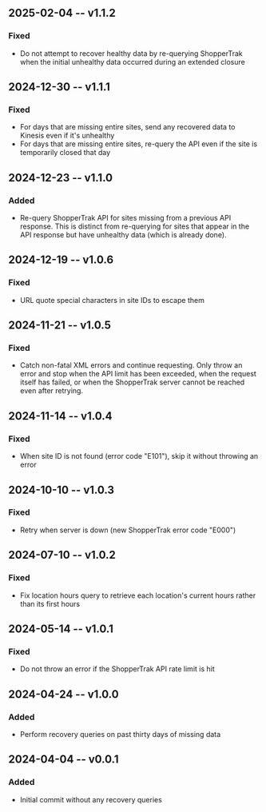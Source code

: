## 2025-02-04 -- v1.1.2
### Fixed
- Do not attempt to recover healthy data by re-querying ShopperTrak when the initial unhealthy data occurred during an extended closure

## 2024-12-30 -- v1.1.1
### Fixed
- For days that are missing entire sites, send any recovered data to Kinesis even if it's unhealthy
- For days that are missing entire sites, re-query the API even if the site is temporarily closed that day

## 2024-12-23 -- v1.1.0
### Added
- Re-query ShopperTrak API for sites missing from a previous API response. This is distinct from re-querying for sites that appear in the API response but have unhealthy data (which is already done).

## 2024-12-19 -- v1.0.6
### Fixed
- URL quote special characters in site IDs to escape them

## 2024-11-21 -- v1.0.5
### Fixed
- Catch non-fatal XML errors and continue requesting. Only throw an error and stop when the API limit has been exceeded, when the request itself has failed, or when the ShopperTrak server cannot be reached even after retrying.

## 2024-11-14 -- v1.0.4
### Fixed
- When site ID is not found (error code "E101"), skip it without throwing an error

## 2024-10-10 -- v1.0.3
### Fixed
- Retry when server is down (new ShopperTrak error code "E000")

## 2024-07-10 -- v1.0.2
### Fixed
- Fix location hours query to retrieve each location's current hours rather than its first hours

## 2024-05-14 -- v1.0.1
### Fixed
- Do not throw an error if the ShopperTrak API rate limit is hit

## 2024-04-24 -- v1.0.0
### Added
- Perform recovery queries on past thirty days of missing data

## 2024-04-04 -- v0.0.1
### Added
- Initial commit without any recovery queries